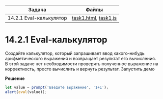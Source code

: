 | Задача | Файлы |
| --- | --- |
| 14.2.1 Eval-калькулятор | [task1.html](task1.html), [task1.js](task1.js) |

# 14.2.1 Eval-калькулятор
Создайте калькулятор, который запрашивает ввод какого-нибудь арифметического выражения и возвращает результат его вычисления.
В этой задаче нет необходимости проверять полученное выражение на корректность, просто вычислить и вернуть результат.
Запустить демо

**Решение**
```javascript
let value = prompt('Введите выражение', '1+1');
alert(eval(value));
```

